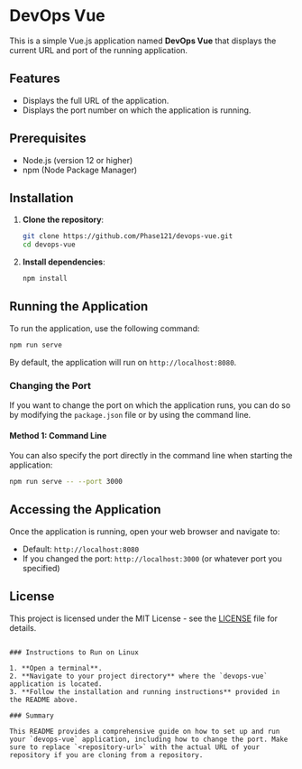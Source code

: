 


# DevOps Vue

This is a simple Vue.js application named **DevOps Vue** that displays the current URL and port of the running application.

## Features

- Displays the full URL of the application.
- Displays the port number on which the application is running.

## Prerequisites

- Node.js (version 12 or higher)
- npm (Node Package Manager)

## Installation

1. **Clone the repository**:

   ```bash
   git clone https://github.com/Phase121/devops-vue.git
   cd devops-vue
   ```
   
2. **Install dependencies**:

   ```bash
   npm install
   ```

## Running the Application

To run the application, use the following command:

```bash
npm run serve
```

By default, the application will run on `http://localhost:8080`. 

### Changing the Port

If you want to change the port on which the application runs, you can do so by modifying the `package.json` file or by using the command line.

#### Method 1: Command Line

You can also specify the port directly in the command line when starting the application:

```bash
npm run serve -- --port 3000
```

## Accessing the Application

Once the application is running, open your web browser and navigate to:

- Default: `http://localhost:8080`
- If you changed the port: `http://localhost:3000` (or whatever port you specified)


## License

This project is licensed under the MIT License - see the [LICENSE](LICENSE) file for details.
```

### Instructions to Run on Linux

1. **Open a terminal**.
2. **Navigate to your project directory** where the `devops-vue` application is located.
3. **Follow the installation and running instructions** provided in the README above.

### Summary

This README provides a comprehensive guide on how to set up and run your `devops-vue` application, including how to change the port. Make sure to replace `<repository-url>` with the actual URL of your repository if you are cloning from a repository.
